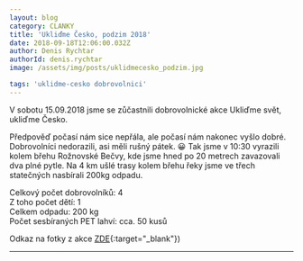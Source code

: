 ```yaml
---
layout: blog
category: CLANKY
title: 'Ukliďme Česko, podzim 2018'
date: 2018-09-18T12:06:00.032Z
author: Denis Rychtar
authorId: denis.rychtar
image: /assets/img/posts/uklidmecesko_podzim.jpg

tags: 'uklidme-cesko dobrovolnici'
---
```

V sobotu 15.09.2018 jsme se zůčastnili dobrovolnické akce Ukliďme svět, ukliďme Česko.

Předpověď počasí nám sice nepřála, ale počasí nám nakonec vyšlo dobré. Dobrovolníci nedorazili, asi měli rušný pátek. 😀 
Tak jsme v 10:30 vyrazili kolem břehu Rožnovské Bečvy, kde jsme hned po 20 metrech zavazovali dva plné pytle. 
Na 4 km ušlé trasy kolem břehu řeky jsme ve třech statečných nasbírali 200kg odpadu.

Celkový počet dobrovolníků: 4<br>
Z toho počet dětí: 1<br>
Celkem odpadu: 200 kg<br>
Počet sesbíraných PET lahví: cca. 50 kusů<br>

Odkaz na fotky z akce [ZDE](https://www.facebook.com/events/1650430098395947/permalink/1660294874076136/){:target="_blank"})

- - -
